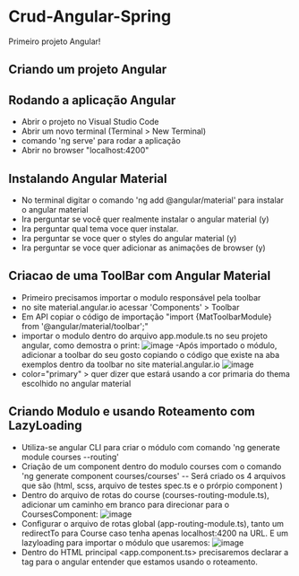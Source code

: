 # Crud-Angular-Spring
Primeiro projeto Angular!

##  Criando um projeto Angular

## Rodando a aplicação Angular
- Abrir o projeto no Visual Studio Code 
- Abrir um novo terminal (Terminal > New Terminal) 
- comando 'ng serve' para rodar a aplicação
- Abrir no browser "localhost:4200"

## Instalando Angular Material
- No terminal digitar  o comando 'ng add @angular/material' para instalar o angular material
- Ira perguntar se você quer realmente instalar  o angular material (y)
- Ira perguntar qual tema voce quer instalar.
- Ira perguntar se voce quer o styles do angular material (y)
- Ira perguntar se voce quer adicionar as animações de browser (y)

## Criacao de uma ToolBar com Angular Material
- Primeiro precisamos importar o modulo responsável pela toolbar 
- no site material.angular.io acessar 'Components' > Toolbar
- Em API copiar o código de importação "import {MatToolbarModule} from '@angular/material/toolbar';"
- importar o modulo dentro do arquivo app.module.ts no seu projeto angular, como demostra o print:
  ![image](https://user-images.githubusercontent.com/62728615/140838230-e94317ef-8f7d-4e55-9a0f-14f9985574eb.png)
-Após importado o módulo, adicionar a toolbar do seu gosto copiando o código que existe na aba exemplos dentro da toolbar no site material.angular.io
  ![image](https://user-images.githubusercontent.com/62728615/140838364-37bfdd84-4e62-4e9c-8846-04527cd6f89b.png)
- color="primary" > quer dizer que estará usando a cor primaria do thema escolhido no angular material

##  Criando Modulo e  usando Roteamento com LazyLoading
- Utiliza-se angular CLI para criar o módulo com comando 'ng generate module courses --routing'
- Criação de um component dentro do modulo courses com o comando 'ng generate component courses/courses'
-- Será criado os 4 arquivos que são (html, scss, arquivo de testes spec.ts e o prórpio component )
- Dentro do arquivo de rotas do course (courses-routing-module.ts), adicionar um caminho em branco para direcionar para o CoursesComponent:
  ![image](https://user-images.githubusercontent.com/62728615/140846931-eb6c686e-948e-4791-bfe3-5aad77f8ae21.png)
- Configurar o arquivo de rotas global (app-routing-module.ts), tanto um redirectTo para Course caso tenha apenas localhost:4200 na URL. E um lazyloading para importar o módulo   que usaremos:
  ![image](https://user-images.githubusercontent.com/62728615/140847473-a3b455a3-aab1-4f81-8db0-bd8d20699059.png)
- Dentro do HTML principal <app.component.ts> precisaremos declarar a tag <router-outlet></router-outlet> para o angular entender que estamos usando o roteamento.



